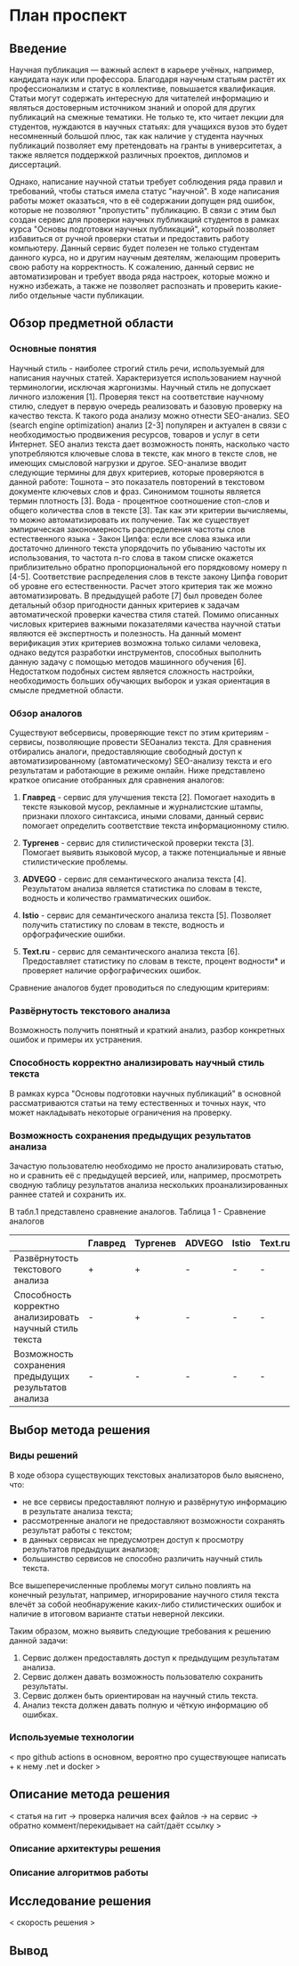 # План проспект

## Введение

Научная публикация — важный аспект в карьере учёных, например, кандидата наук или профессора. Благодаря научным статьям растёт их 
профессионализм и статус в коллективе, повышается квалификация. Статьи могут содержать интересную для читателей информацию и являться 
достоверным источником знаний и опорой для других публикаций на смежные тематики. Не только те, кто читает лекции для студентов, 
нуждаются в научных статьях: для учащихся вузов это будет несомненный большой плюс, так как наличие у студента научных публикаций 
позволяет ему претендовать на гранты в университетах, а также является поддержкой различных проектов, дипломов и диссертаций.

Однако, написание научной статьи требует соблюдения ряда правил и требований, чтобы статься имела статус "научной". В ходе написания 
работы может оказаться, что в её содержании допущен ряд ошибок, которые не позволяют "пропустить" публикацию. В связи с этим был создан 
сервис для проверки научных публикаций студентов в рамках курса "Основы подготовки научных публикаций", который позволяет избавиться от 
ручной проверки статьи и предоставить работу компьютеру. Данный сервис будет полезен не только студентам данного курса, но и другим 
научным деятелям, желающим проверить свою работу на корректность. К сожалению, данный сервис не автоматизирован и требует ввода ряда 
настроек, которые можно и нужно избежать, а также не позволяет распознать и проверить какие-либо отдельные части публикации.

## Обзор предметной области

### Основные понятия

Научный стиль - наиболее строгий стиль речи, используемый для написания
научных статей. Характеризуется использованием научной терминологии, исключая
жаргонизмы. Научный стиль не допускает личного изложения [1]. Проверяя текст на
соответствие научному стилю, следует в первую очередь реализовать и базовую проверку на качество текста. К такого рода анализу можно отнести SEO-анализ. SEO
(search engine optimization) анализ [2-3] популярен и актуален в связи с необходимостью продвижения ресурсов, товаров и услуг в сети Интернет. SEO анализ текста дает
возможность понять, насколько часто употребляются ключевые слова в тексте, как
много в тексте слов, не имеющих смысловой нагрузки и другое.
SEO-анализе вводит следующие термины для двух критериев, которые проверяются в данной работе:
Тошнота – это показатель повторений в текстовом документе ключевых слов и
фраз. Синонимом тошноты является термин плотность [3]. 
Вода - процентное соотношение стоп-слов и общего количества слов в тексте [3]. Так как эти критерии вычисляемы, то можно автоматизировать их получение.
Так же существует эмпирическая закономерность распределения частоты слов
естественного языка - Закон Ципфа: если все слова языка или достаточно длинного текста упорядочить по убыванию частоты их использования, то частота n-го слова в таком
списке окажется приблизительно обратно пропорциональной его порядковому номеру
n [4-5]. Соответствие распределения слов в тексте закону Ципфа говорит об уровне его
естественности. Расчет этого критерия так же можно автоматизировать. В предыдущей 
работе [7] был проведен более детальный обзор пригодности данных критериев к задачам автоматической проверки качества стиля статей.
Помимо описанных числовых критериев важными показателями качества научной статьи являются её экспертность и полезность. На данный момент верификация
этих критериев возможна только силами человека, однако ведутся разработки инструментов, способных выполнить данную задачу с помощью методов машинного обучения [6]. Недостатком подобных систем является сложность настройки, необходимость
больших обучающих выборок и узкая ориентация в смысле предметной области. 

### Обзор аналогов

Существуют вебсервисы, проверяющие текст по этим критериям - сервисы, позволяющие провести SEOанализ текста. Для сравнения отбирались 
аналоги, предоставляющие свободный доступ к автоматизированному (автоматическому) SEO-анализу текста и 
его результатам и работающие в режиме онлайн. Ниже представлено краткое описание отобранных для сравнения аналогов:

1. **Главред** - сервис для улучшения текста [2]. Помогает находить в тексте языковой мусор, рекламные и журналистские штампы, признаки плохого синтаксиса, иными словами, данный сервис помогает определить соответствие текста информационному стилю.

2. **Тургенев** - сервис для стилистической проверки текста [3]. Помогает выявить языковой мусор, а также потенциальные и явные стилистические проблемы.

3. **ADVEGO** - сервис для семантического анализа текста [4]. Результатом анализа является статистика по словам в тексте, водность и количество грамматических ошибок.

4. **Istio** - сервис для семантического анализа текста [5]. Позволяет получить статистику по словам в тексте, водность и орфографические ошибки.

5. **Text.ru** - сервис для семантического анализа текста [6]. Предоставляет статистику по словам в тексте, процент водности* и проверяет наличие орфографических ошибок.

Сравнение аналогов будет проводиться по следующим критериям:
### Развёрнутость текстового анализа
Возможность получить понятный и краткий анализ, разбор конкретных ошибок и примеры их устранения.

### Способность корректно анализировать научный стиль текста
В рамках курса "Основы подготовки научных публикаций" в основной рассматриваются статьи на тему естественных и точных наук, 
что может накладывать некоторые ограничения на проверку.

### Возможность сохранения предыдущих результатов анализа
Зачастую пользователю необходимо не просто анализировать статью, но и сравнить её с предыдущей версией, или, например, 
просмотреть сводную таблицу результатов анализа нескольких проанализированных раннее статей и сохранить их.

В табл.1 представлено сравнение аналогов.
Таблица 1 - Сравнение аналогов

|                                                               |  Главред  |  Тургенев  |  ADVEGO  |  Istio  | Text.ru  |
| ------------------------------------------------------------- | --------- | ---------- | -------- | ------- | -------- |
| Развёрнутость текстового анализа                              |     +     |      +     |     -    |    -    |     -    |
| Способность корректно анализировать научный стиль текста      |     -     |      +     |     -    |    -    |     -    |
| Возможность сохранения предыдущих результатов анализа         |     -     |      -     |     -    |    -    |     -    |


## Выбор метода решения

### Виды решений
В ходе обзора существующих текстовых анализаторов было выяснено, что:

- не все сервисы предоставляют полную и развёрнутую информацию в результате анализа текста;
- рассмотренные аналоги не предоставляют возможности сохранять результат работы с текстом;
- в данных сервисах не предусмотрен доступ к просмотру результатов предыдущих анализов;
- большинство сервисов не способно различить научный стиль текста.

Все вышеперечисленные проблемы могут сильно повлиять на конечный результат, например, игнорирование научного стиля текста влечёт 
за собой необнаружение каких-либо стилистических ошибок и наличие в итоговом варианте статьи неверной лексики.

Таким образом, можно выявить следующие требования к решению данной задачи: 

1. Сервис должен предоставлять доступ к предыдущим результатам анализа.
2. Сервис должен давать возможность пользователю сохранить результаты.
3. Сервис должен быть ориентирован на научный стиль текста.
4. Анализ текста должен давать полную и чёткую информацию об ошибках.

### Используемые технологии

< про github actions в основном, вероятно про существующее написать + к нему .net и docker >


## Описание метода решения
< статья на гит -> проверка наличия всех файлов -> на сервис -> обратно коммент/перекидывает на сайт/даёт ссылку >


### Описание архитектуры решения

### Описание алгоритмов работы


## Исследование решения
< скорость решения >

## Вывод


